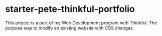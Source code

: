 # starter-pete-thinkful-portfolio

This project is a part of my Web Development program with Thinkful. The purpose was to modify an existing website with CSS changes.
